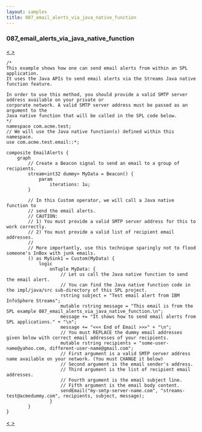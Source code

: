 ```yaml
---
layout: samples
title: 087_email_alerts_via_java_native_function
---
```


### 087_email_alerts_via_java_native_function

<div class="sampleNav"><a class="button" href="/sx43/samples/spl-for-beginner/086_jms_source_sink_using_activemq_com_acme_test_JMSSourceSink_spl/"> < </a><a class="button" href="/sx43/samples/spl-for-beginner/088_java_operator_params_and_multiple_input_output_ports_com_acme_test_JavaOperatorParams_spl/"> > </a>
</div>

~~~~~~
/*
This example shows how one can send email alerts from within an SPL application.
It uses the Java APIs to send email alerts via the Streams Java native function feature.

In order to use this method, you should provide a valid SMTP server address available on your private or
corporate network. A valid SMTP server address must be passed as an argument to the
Java native function that will be called in the SPL code below.
*/
namespace com.acme.test;
// We will use the Java native function(s) defined within this namespace.
use com.acme.test.email::*;

composite EmailAlerts {
	graph
		// Create a Beacon signal to send an email to a group of recipients.
		stream<int32 dummy> MyData = Beacon() {
			param
				iterations: 1u;
		}

		// In this Custom operator, we will call a Java native function to
		// send the email alerts.
		// CAUTION:
		// 1) You must provide a valid SMTP server address for this to work correctly.
		// 2) You must provide a valid list of recipient email addresses.
		//
		// More importantly, use this technique sparingly not to flood someone's InBox with junk emails.
		() as MySink1 = Custom(MyData) {
			logic
				onTuple MyData: {
					// Let us call the Java native function to send the email alert.
					// You can find the Java native function code in the impl/java/src sub-directory of this SPL project.
					rstring subject = "Test email alert from IBM InfoSphere Streams";
					mutable rstring message = "This email is from the SPL example 087_email_alerts_via_java_native_function.\n";
					message += "It shows how to send email alerts from SPL applications." + "\n";
					message += "<<< End of Email >>>" + "\n";
					// You must REPLACE the dummy email addresses given below with correct email addresses of your recipients.
					mutable rstring recipients = "some-user-name@yahoo.com, different-user-name@gmail.com";
					// First argument is a valid SMTP server address name available on your network. (You must CHANGE it below)
					// Second argument is the email sender's address.
					// Third argument is the list of recipient email addresses.
					// Fourth argument is the email subject line.
					// Fifth argument is the email body content.
					sendEmail("my-smtp-server-name.com", "streams-test@acmedummy.com", recipients, subject, message);
				}
		}
}

~~~~~~

<div class="sampleNav"><a class="button" href="/sx43/samples/spl-for-beginner/086_jms_source_sink_using_activemq_com_acme_test_JMSSourceSink_spl/"> < </a><a class="button" href="/sx43/samples/spl-for-beginner/088_java_operator_params_and_multiple_input_output_ports_com_acme_test_JavaOperatorParams_spl/"> > </a>
</div>

